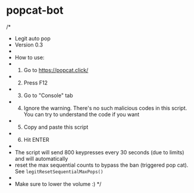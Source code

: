 # popcat-bot
/*
 * Legit auto pop
 * Version 0.3
 * 
 * How to use:
 * 1. Go to https://popcat.click/
 * 2. Press F12
 * 3. Go to "Console" tab
 * 4. Ignore the warning. There's no such malicious codes in this script. You can try to understand the code if you want
 * 5. Copy and paste this script
 * 6. Hit ENTER
 * 
 * The script will send 800 keypresses every 30 seconds (due to limits) and will automatically
 * reset the max sequential counts to bypass the ban (triggered pop cat). See `legitResetSequentialMaxPops()`
 * 
 * Make sure to lower the volume :)
 */
